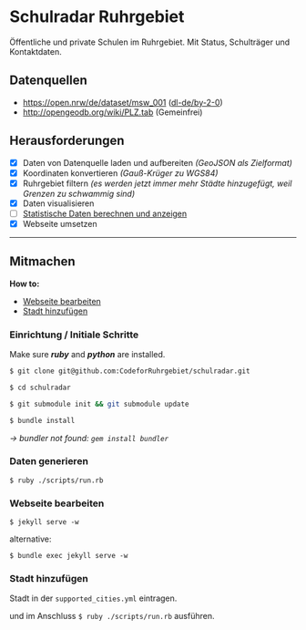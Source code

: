 # Schulradar Ruhrgebiet

Öffentliche und private Schulen im Ruhrgebiet. Mit Status, Schulträger und Kontaktdaten.

## Datenquellen

* https://open.nrw/de/dataset/msw_001 ([dl-de/by-2-0](https://www.govdata.de/dl-de/by-2-0))
* http://opengeodb.org/wiki/PLZ.tab (Gemeinfrei)

## Herausforderungen

- [x] Daten von Datenquelle laden und aufbereiten *(GeoJSON als Zielformat)*
- [x] Koordinaten konvertieren *(Gauß-Krüger zu WGS84)*
- [x] Ruhrgebiet filtern *(es werden jetzt immer mehr Städte hinzugefügt, weil Grenzen zu schwammig sind)*
- [x] Daten visualisieren
- [ ] [Statistische Daten berechnen und anzeigen](/../../issues/1)
- [x] Webseite umsetzen

---

## Mitmachen

**How to:**
* [Webseite bearbeiten](#webseite-bearbeiten)
* [Stadt hinzufügen](#stadt-hinzufügen)

### Einrichtung / Initiale Schritte

Make sure __*ruby*__ and __*python*__ are installed.

```bash
$ git clone git@github.com:CodeforRuhrgebiet/schulradar.git
```

```bash
$ cd schulradar
```

```bash
$ git submodule init && git submodule update
```

```bash
$ bundle install
```
   *-> bundler not found: `gem install bundler`*

### Daten generieren

`$ ruby ./scripts/run.rb`

### Webseite bearbeiten

`$ jekyll serve -w`

alternative:

`$ bundle exec jekyll serve -w`

### Stadt hinzufügen

Stadt in der `supported_cities.yml` eintragen.

und im Anschluss `$ ruby ./scripts/run.rb` ausführen.
